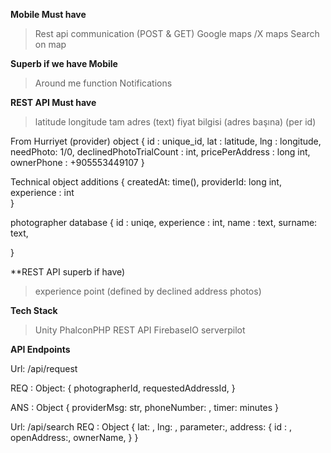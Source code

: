 **Mobile Must have**
> Rest api communication (POST & GET)
> Google maps /X maps
> Search on map


**Superb if we have Mobile**
> Around me function
> Notifications

**REST API Must have**
> latitude
> longitude
> tam adres (text)
> fiyat bilgisi (adres başına) (per id)


From Hurriyet (provider) object
{
	id : unique_id,
	lat : latitude, 
	lng : longitude,
	needPhoto: 1/0,
	declinedPhotoTrialCount : int, 
	pricePerAddress : long int, 
	ownerPhone : +905553449107
}

Technical object additions
{
	createdAt: time(),
	providerId: long int,
	experience : int	
}


photographer database
{
	id : uniqe,
	experience : int,
	name : text, 
	surname: text,

}



**REST API superb if have)
> experience point (defined by declined address photos)


**Tech Stack**
> Unity 
> PhalconPHP REST API
> FirebaseIO
> serverpilot





**API Endpoints**

Url:  /api/request

REQ : Object: 
{
	photographerId,
	requestedAddressId,
}

ANS :  Object {
	providerMsg: str,
	phoneNumber: ,
	timer: minutes
}


Url: /api/search
REQ : 
Object {
	lat: ,
	lng: , 
	parameter:,
	address: {
		id : ,
		openAddress:,
		ownerName,
	} 
}



